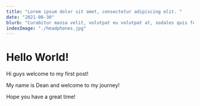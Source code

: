 ```yaml
---
title: "Lorem ipsum dolor sit amet, consectetur adipiscing elit. "
date: "2021-08-30"
blurb: "Curabitur massa velit, volutpat eu volutpat at, sodales quis felis. In a tortor dignissim massa facilisis tristique. Curabitur mollis, orci sed pharetra vehicula, quam mi imperdiet metus, ut pellentesque neque neque id felis. Mauris quis lobortis felis. Ut mi ipsum, convallis vitae ex placerat, scelerisque rhoncus lectus."
indexImage: "./headphones.jpg"
---
```


# Hello World!

Hi guys welcome to my first post!

My name is Dean and welcome to my journey!

Hope you have a great time!
